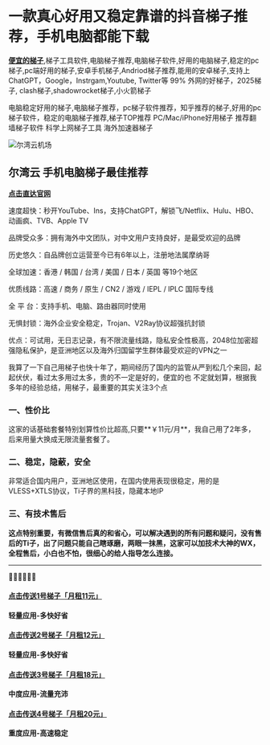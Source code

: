 # 一款真心好用又稳定靠谱的抖音梯子推荐，手机电脑都能下载

[**便宜的梯子**](https://iheikeji.com),梯子工具软件,电脑梯子推荐,电脑梯子软件,好用的电脑梯子,稳定的pc梯子,pc端好用的梯子,安卓手机梯子,Andriod梯子推荐,能用的安卓梯子,支持上 ChatGPT，Google，Instrgam,Youtube, Twitter等 99% 外网的好梯子，2025梯子, clash梯子,shadowrocket梯子,小火箭梯子



电脑稳定好用的梯子,电脑梯子推荐，pc梯子软件推荐，知乎推荐的梯子,好用的pc梯子软件，稳定的电脑梯子推荐,梯子TOP推荐 PC/Mac/iPhone好用梯子 推荐翻墙梯子软件 科学上网梯子工具 海外加速器梯子

![尔湾云机场](https://www.cnvintage.org/assets/files/2025-02-25/1740482896-532738-31634639-7d38-4d08-b3c2-883b1a03761f.jpeg)



## 尔湾云 手机电脑梯子最佳推荐

[**点击直达官网**](https://go.1vpn.cc/ewan)

速度超快：秒开YouTube、Ins，支持ChatGPT，解锁飞/Netflix、Hulu、HBO、动画疯、TVB、Apple TV

品牌受众多：拥有海外中文团队，对中文用户支持良好，是最受欢迎的品牌

历史悠久：自品牌创立运营至今已有6年以上，注册地法属摩纳哥

全球加速：香港 / 韩国 / 台湾 / 美国 / 日本 / 英国 等19个地区

优质线路：高速 / 商务 / 原生 / CN2 / 游戏 / IEPL / IPLC 国际专线

全 平 台：支持手机、电脑、路由器同时使用

无惧封锁：海外企业安全稳定，Trojan、V2Ray协议超强抗封锁

优点：可试用，无日志记录，有不限流量线路，隐私安全性极高，2048位加密超强隐私保护，是亚洲地区以及海外归国留学生群体最受欢迎的VPN之一

我算了一下自己用梯子也快十年了，期间经历了国内的监管从严到松几个来回，起起伏伏，看过太多用过太多，贵的不一定是好的，便宜的也 不定就划算，根据我多年的经验总结，用梯子，最重要的其实关注3个点

### 一、性价比

这家的话基础套餐特别划算性价比超高,只要**￥11元/月**，我自己用了2年多，后来用量大换成无限流量套餐了。

### 二、稳定，隐蔽，安全

非常适合国内用户，亚洲地区使用，在国内使用表现很稳定，用的是VLESS+XTLS协议，Ti子界的黑科技，隐藏本地IP

### 三、有技术售后

**这点特别重要，有微信售后真的和省心，可以解决遇到的所有问题和疑问，没有售后的Ti子，出了问题只能自己瞎琢磨，两眼一抹黑，这家可以加技术大神的WX，全程售后，小白也不怕，很细心的给人指导怎么连接。**

---

  🌈🌈🌈🌈🌈🌈  
#### [**点击传送1号梯子「月租11元」**](https://go.1vpn.cc/ewan)
**轻量应用-多快好省**
#### [**点击传送2号梯子「月租12元」**](https://go.1vpn.cc/nisi)
**轻量应用-多快好省**
#### [**点击传送3号梯子「月租18元」**](https://go.1vpn.cc/suyu)
**中度应用-流量充沛**
#### [**点击传送4号梯子「月租20元」**](https://go.1vpn.cc/xxfeng)
**重度应用-高速稳定**



